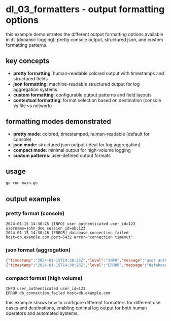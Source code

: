 # dl_03_formatters - output formatting options

this example demonstrates the different output formatting options available in `dl` (dynamic logging): pretty console output, structured json, and custom formatting patterns.

## key concepts

- **pretty formatting**: human-readable colored output with timestamps and structured fields
- **json formatting**: machine-readable structured output for log aggregation systems
- **custom formatting**: configurable output patterns and field layouts
- **contextual formatting**: format selection based on destination (console vs file vs network)

## formatting modes demonstrated

- **pretty mode**: colored, timestamped, human-readable (default for console)
- **json mode**: structured json output (ideal for log aggregation)
- **compact mode**: minimal output for high-volume logging
- **custom patterns**: user-defined output formats

## usage

```bash
go run main.go
```

## output examples

### pretty format (console)
```
2024-01-15 14:30:25 [INFO] user authenticated user_id=123 username=john_doe session_id=abc123
2024-01-15 14:30:26 [ERROR] database connection failed host=db.example.com port=5432 error="connection timeout"
```

### json format (aggregation)
```json
{"timestamp":"2024-01-15T14:30:25Z","level":"INFO","message":"user authenticated","user_id":123,"username":"john_doe","session_id":"abc123"}
{"timestamp":"2024-01-15T14:30:26Z","level":"ERROR","message":"database connection failed","host":"db.example.com","port":5432,"error":"connection timeout"}
```

### compact format (high volume)
```
INFO user_authenticated user_id=123
ERROR db_connection_failed host=db.example.com
```

this example shows how to configure different formatters for different use cases and destinations, enabling optimal log output for both human operators and automated systems.